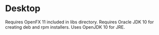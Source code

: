 # Desktop

Requires OpenFX 11 included in libs directory.
Requires Oracle JDK 10 for creating deb and rpm installers.
Uses OpenJDK 10 for JRE.

